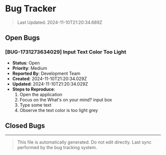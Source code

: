 # Bug Tracker

> Last Updated: 2024-11-10T21:20:34.689Z

## Open Bugs

### [BUG-1731273634029] Input Text Color Too Light
- **Status**: Open
- **Priority**: Medium
- **Reported By**: Development Team
- **Created**: 2024-11-10T21:20:34.029Z
- **Updated**: 2024-11-10T21:20:34.029Z
- **Steps to Reproduce**:
  1. Open the application
  2. Focus on the What's on your mind? input box
  3. Type some text
  4. Observe the text color is too light grey


## Closed Bugs


---
> This file is automatically generated. Do not edit directly.
> Last sync performed by the bug tracking system.
